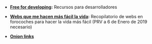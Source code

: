 - __[Free for developing](https://free-for.dev/#/):__ Recursos para desarrolladores

- __[Webs que me hacen más fácil la vida](https://www.forocoches.com/foro/showthread.php?t=6926166):__ Recopilatorio de webs en forocoches para hacer la vida más fácil (PRV a 6 de Enero de 2019 necesario)

- __[Onion links](Onion%20links.md)__

